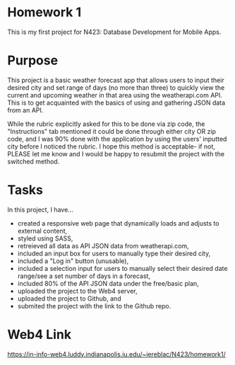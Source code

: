 # Homework 1

This is my first project for N423: Database Development for Mobile Apps.

# Purpose

This project is a basic weather forecast app that allows users to input their desired city and set range of days (no more than three) to quickly view the current and upcoming weather in that area using the weatherapi.com API. This is to get acquainted with the basics of using and gathering JSON data from an API.

While the rubric explicitly asked for this to be done via zip code, the "Instructions" tab mentioned it could be done through either city OR zip code, and I was 90% done with the application by using the users' inputted city before I noticed the rubric. I hope this method is acceptable- if not, PLEASE let me know and I would be happy to resubmit the project with the switched method.

# Tasks

In this project, I have...

- created a responsive web page that dynamically loads and adjusts to external content,
- styled using SASS,
- retreieved all data as API JSON data from weatherapi.com,
- included an input box for users to manually type their desired city,
- included a "Log in" button (unusable),
- included a selection input for users to manually select their desired date range/see a set number of days in a forecast,
- included 80% of the API JSON data under the free/basic plan,
- uploaded the project to the Web4 server,
- uploaded the project to Github, and
- submited the project with the link to the Github repo.

# Web4 Link

https://in-info-web4.luddy.indianapolis.iu.edu/~jereblac/N423/homework1/

